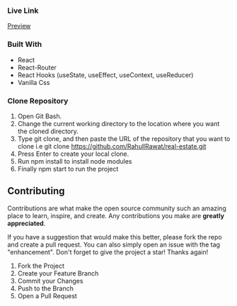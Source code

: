 ### Live Link

[Preview](https://reddit-pb.netlify.app/)

### Built With

- React
- React-Router
- React Hooks (useState, useEffect, useContext, useReducer)
- Vanilla Css

### Clone Repository

1. Open Git Bash.
2. Change the current working directory to the location where you want the cloned directory.
3. Type git clone, and then paste the URL of the repository that you want to clone i.e git clone https://github.com/RahullRawat/real-estate.git
4. Press Enter to create your local clone.
5. Run npm install to install node modules
6. Finally npm start to run the project

## Contributing

Contributions are what make the open source community such an amazing place to learn, inspire, and create. Any contributions you make are **greatly appreciated**.

If you have a suggestion that would make this better, please fork the repo and create a pull request. You can also simply open an issue with the tag "enhancement".
Don't forget to give the project a star! Thanks again!

1. Fork the Project
2. Create your Feature Branch
3. Commit your Changes
4. Push to the Branch
5. Open a Pull Request
